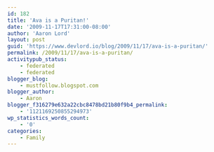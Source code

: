 ```yaml
---
id: 182
title: 'Ava is a Puritan!'
date: '2009-11-17T17:31:00-08:00'
author: 'Aaron Lord'
layout: post
guid: 'https://www.devlord.io/blog/2009/11/17/ava-is-a-puritan/'
permalink: /2009/11/17/ava-is-a-puritan/
activitypub_status:
    - federated
    - federated
blogger_blog:
    - mustfollow.blogspot.com
blogger_author:
    - Aaron
blogger_f316279e632a22cbc8478bd21b80f9b4_permalink:
    - '1121169250855294973'
wp_statistics_words_count:
    - '0'
categories:
    - Family
---
```


<p class="mobile-photo"><a href="/assets/img/2011/10/photo-745418.jpg"><img src="blog/assets/img/2011/10/photo-745418.jpg?w=225" border="0" alt="" /></a></p><div class="blogger-post-footer"><img width='1' height='1' src="/2009/11/17/ava-is-a-puritan/"' /></div>